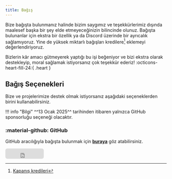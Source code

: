```yaml
---
title: Bağış
---
```


Bize bağışta bulunmanız halinde bizim saygımız ve teşekkürlerimiz dışında maalesef başka bir şey elde etmeyeceğinizin bilincinde olunuz. Bağışta bulunanlar için ekstra bir özellik ya da Discord üzerinde bir ayrıcalık sağlamıyoruz. Yine de yüksek miktarlı bağışları kredilere[^1] eklemeyi değerlendiriyoruz.

Bizlerin kâr amacı gütmeyerek yaptığı bu işi beğeniyor ve bizi ekstra olarak destekleyip, moral sağlamak istiyorsanız çok teşekkür ederiz! :octicons-heart-fill-24:{ .heart }

## Bağış Seçenekleri

Bize ve projelerimize destek olmak istiyorsanız aşağıdaki seçeneklerden birini kullanabilirsiniz.

!!! info "Bilgi"
	^^13 Ocak 2025^^ tarihinden itibaren yalnızca GitHub sponsorluğu seçeneği olacaktır.

### :material-github: GitHub

GitHub aracılığıyla bağışta bulunmak için [**buraya**](https://github.com/sponsors/Witch-Love) göz atabilirsiniz.

<iframe src="https://github.com/sponsors/Witch-Love/button" title="Sponsor Ol" height="32" width="120" style="border: 0; border-radius: 6px;"></iframe>

[^1]: [Kapanış kredileri](https://tr.wikipedia.org/wiki/Kapan%C4%B1%C5%9F_jeneri%C4%9Fi)